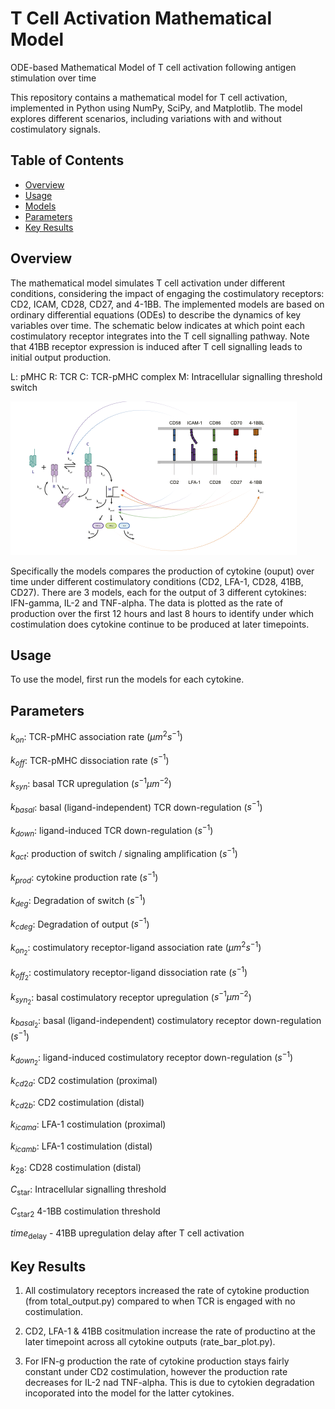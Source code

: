 # T Cell Activation Mathematical Model
ODE-based Mathematical Model of T cell activation following antigen stimulation over time

This repository contains a mathematical model for T cell activation, implemented in Python using NumPy, SciPy, and Matplotlib. The model explores different scenarios, including variations with and without costimulatory signals.

## Table of Contents

- [Overview](#overview)
- [Usage](#usage)
- [Models](#models)
- [Parameters](#parameters)
- [Key Results](#results)

## Overview

The mathematical model simulates T cell activation under different conditions, considering the impact of engaging the costimulatory receptors: CD2, ICAM, CD28, CD27, and 4-1BB. The implemented models are based on ordinary differential equations (ODEs) to describe the dynamics of key variables over time. The schematic below indicates at which point each costimulatory receptor integrates into the T cell signalling pathway. Note that 41BB receptor expression is induced after T cell signalling leads to initial output production. 

L: pMHC
R: TCR
C: TCR-pMHC complex
M: Intracellular signalling threshold switch

![Figure Description](model_fig.png)

Specifically the models compares the production of cytokine (ouput) over time under different costimulatory conditions (CD2, LFA-1, CD28, 41BB, CD27). There are 3 models, each for the output of 3 different cytokines: IFN-gamma, IL-2 and TNF-alpha. The data is plotted as the rate of production over the first 12 hours and last 8 hours to identify under which costimulation does cytokine continue to be produced at later timepoints. 

## Usage

To use the model, first run the models for each cytokine.

## Parameters

$k_{on}$: TCR-pMHC association rate ($\mu m^{2}s^{-1}$)

$k_{off}$: TCR-pMHC dissociation rate ($s^{-1}$)

$k_{syn}$: basal TCR upregulation ($s^{-1}\mu m^{-2}$)

$k_{basal}$: basal (ligand-independent) TCR down-regulation ($s^{-1}$)

$k_{down}$: ligand-induced TCR down-regulation ($s^{-1}$)

$k_{act}$: production of switch / signaling amplification ($s^{-1}$)

$k_{prod}$: cytokine production rate ($s^{-1}$)

$k_{deg}$: Degradation of switch ($s^{-1}$)

$k_{cdeg}$: Degradation of output ($s^{-1}$)

$k_{on_2}$: costimulatory receptor-ligand association rate ($\mu m^{2}s^{-1}$)

$k_{off_2}$: costimulatory receptor-ligand dissociation rate ($s^{-1}$)

$k_{syn_2}$: basal costimulatory receptor upregulation ($s^{-1}\mu m^{-2}$)

$k_{basal_2}$: basal (ligand-independent) costimulatory receptor down-regulation ($s^{-1}$)

$k_{down_2}$: ligand-induced costimulatory receptor down-regulation ($s^{-1}$)

$k_{cd2a}$: CD2 costimulation (proximal)

$k_{cd2b}$: CD2 costimulation (distal)

$k_{icama}$: LFA-1 costimulation (proximal)

$k_{icamb}$: LFA-1 costimulation (distal)

$k_{28}$: CD28 costimulation (distal)

$C_{\text{star}}$: Intracellular signalling threshold

$C_{\text{star2}}$ 4-1BB costimulation threshold

$time_{\text{delay}}$ - 41BB upregulation delay after T cell activation

## Key Results

1. All costimulatory receptors increased the rate of cytokine production (from total_output.py) compared to when TCR is engaged with no costimulation.

2. CD2, LFA-1 & 41BB cositmulation increase the rate of productino at the later timepoint across all cytokine outputs (rate_bar_plot.py).
   
3. For IFN-g production the rate of cytokine production stays fairly constant under CD2 costimulation, however the production rate decreases for IL-2 nad TNF-alpha. This is due to cytokien degradation incoporated into the model for the latter cytokines. 




